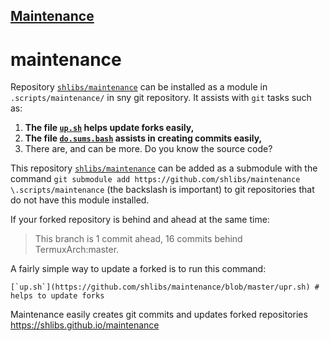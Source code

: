 ## [Maintenance](https://shlibs.github.io/maintenance/) 

# maintenance

Repository [`shlibs/maintenance`](https://github.com/shlibs/maintenance) can be installed as a module in `.scripts/maintenance/` in sny git repository.  It assists with `git` tasks such as:
1) **The file [`up.sh`](https://github.com/shlibs/maintenance/blob/master/upr.sh) helps update forks easily,**
2) **The file [`do.sums.bash`](https://github.com/shlibs/maintenance/blob/master/do.sums.bash) assists in creating commits easily,**
3) There are, and can be more.  Do you know the source code?

This repository [`shlibs/maintenance`](https://github.com/shlibs/maintenance) can be added as a submodule with the command `git submodule add https://github.com/shlibs/maintenance \.scripts/maintenance` (the backslash is important) to git repositories that do not have this module installed.

If your forked repository is behind and ahead at the same time:
> This branch is 1 commit ahead, 16 commits behind TermuxArch:master.

A fairly simple way to update a forked is to run this command:
```
[`up.sh`](https://github.com/shlibs/maintenance/blob/master/upr.sh) # helps to update forks
```

Maintenance easily creates git commits and updates forked repositories https://shlibs.github.io/maintenance
<!--maintenance README.md OEF-->
